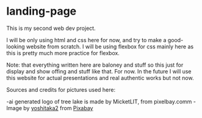# landing-page
This is my second web dev project.

I will be only using html and css here for now, and try to make a good-looking website from scratch. I will be using flexbox for css mainly here as this is pretty much more practice for flexbox.

Note: that everything written here are baloney and stuff so this just for display and show offing and stuff like that. For now. In the future I will use this website for actual presentations and real authentic works but not now.

Sources and credits for pictures used here:

-ai generated logo of tree lake is made by MicketLIT, from pixelbay.comm
-Image by <a href="https://pixabay.com/users/yoshitaka2-24545143/?utm_source=link-attribution&utm_medium=referral&utm_campaign=image&utm_content=7559738">yoshitaka2</a> from <a href="https://pixabay.com//?utm_source=link-attribution&utm_medium=referral&utm_campaign=image&utm_content=7559738">Pixabay</a>
